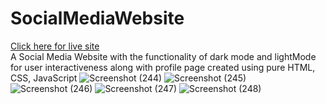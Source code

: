 # SocialMediaWebsite
[Click here for live site](https://shiwang7308.github.io/SocialMediaWebsite/)\
A Social Media Website with the functionality of dark mode and lightMode for user interactiveness along with profile page 
created using pure HTML, CSS, JavaScript
![Screenshot (244)](https://user-images.githubusercontent.com/85975646/205731508-1472d104-0ee3-414f-a4f6-97e604164472.png)
![Screenshot (245)](https://user-images.githubusercontent.com/85975646/205731499-1198880a-53d9-4187-8825-9e95a1137375.png)
![Screenshot (246)](https://user-images.githubusercontent.com/85975646/205731489-fc75f828-8b0d-42ff-9ea7-2cae15388bb9.png)
![Screenshot (247)](https://user-images.githubusercontent.com/85975646/205731477-3c89737d-dfa3-4754-9060-53b2ff48117f.png)
![Screenshot (248)](https://user-images.githubusercontent.com/85975646/205731462-d758c72e-3f68-4c12-b16d-bdd1820bd780.png)





